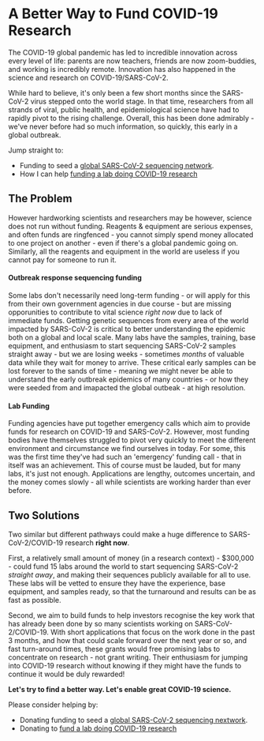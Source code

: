 # A Better Way to Fund COVID-19 Research

The COVID-19 global pandemic has led to incredible innovation across every level of life: parents are now teachers, friends are now zoom-buddies, and working is incredibly remote.
Innovation has also happened in the science and research on COVID-19/SARS-CoV-2.

While hard to believe, it's only been a few short months since the SARS-CoV-2 virus stepped onto the world stage.
In that time, researchers from all strands of viral, public health, and epidemiological science have had to rapidly pivot to the rising challenge.
Overall, this has been done admirably - we've never before had so much information, so quickly, this early in a global outbreak.

Jump straight to:
- Funding to seed a [global SARS-CoV-2 sequencing network](sequencing-fund.md).
- How I can help [funding a lab doing COVID-19 research](lab-funding.md)


## The Problem

However hardworking scientists and researchers may be however, science does not run without funding.
Reagents & equipment are serious expenses, and often funds are ringfenced - you cannot simply spend money allocated to one project on another - even if there's a global pandemic going on.
Similarly, all the reagents and equipment in the world are useless if you cannot pay for someone to run it. 

#### Outbreak response sequencing funding

Some labs don't necessarily need long-term funding - or will apply for this from their own government agencies in due course - but are missing opporunities to contribute to vital science *right now* due to lack of immediate funds.
Getting genetic sequences from every area of the world impacted by SARS-CoV-2 is critical to better understanding the epidemic both on a global and local scale.
Many labs have the samples, training, base equipment, and enthusiasm to start sequencing SARS-CoV-2 samples straight away - but we are losing weeks - sometimes *months* of valuable data while they wait for money to arrive.
These critical early samples can be lost forever to the sands of time - meaning we might never be able to understand the early outbreak epidemics of many countries - or how they were seeded from and imapacted the global outbeak - at high resolution.

#### Lab Funding

Funding agencies have put together emergency calls which aim to provide funds for research on COVID-19 and SARS-CoV-2.
However, most funding bodies have themselves struggled to pivot very quickly to meet the different environment and circumstance we find ourselves in today.
For some, this was the first time they've had such an 'emergency' funding call - that in itself was an achievement.
This of course must be lauded, but for many labs, it's just not enough.
Applications are lengthy, outcomes uncertain, and the money comes slowly - all while scientists are working harder than ever before.


## Two Solutions

Two similar but different pathways could make a huge difference to SARS-CoV-2/COVID-19 research **right now**.


First, a relatively small amount of money (in a research context) - $300,000 - could fund 15 labs around the world to start sequencing SARS-CoV-2 *straight away*, and making their sequences publicly available for all to use.
These labs will be vetted to ensure they have the experience, base equipment, and samples ready, so that the turnaround and results can be as fast as possible.

Second, we aim to build funds to help investors recognise the key work that has already been done by so many scientists working on SARS-CoV-2/COVID-19.
With short applications that focus on the work done in the past 3 months, and how that could scale forward over the next year or so, and fast turn-around times, these grants would free promising labs to concentrate on research - not grant writing.
Their enthusiasm for jumping into COVID-19 research without knowing if they might have the funds to continue it would be duly rewarded!


**Let's try to find a better way. Let's enable great COVID-19 science.**

Please consider helping by:
- Donating funding to seed a [global SARS-CoV-2 sequencing nextwork](sequencing-fund.md).
- Donating to [fund a lab doing COVID-19 research](lab-funding.md)

